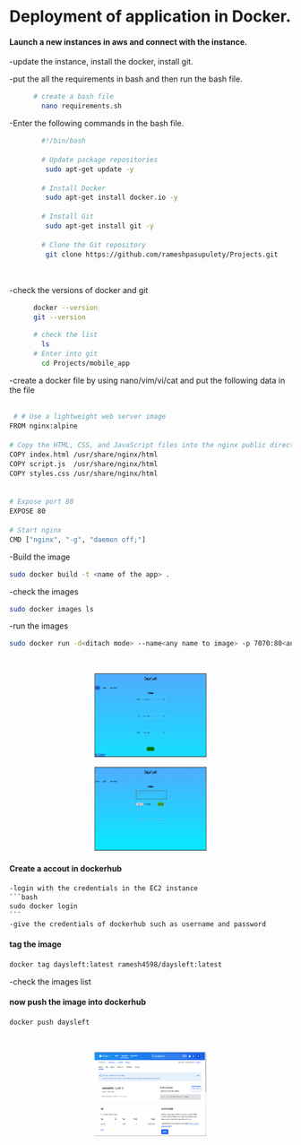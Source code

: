 # Deployment of application in Docker.

#### Launch a new instances in aws and connect with the instance.


 -update the instance, install the docker, install git. 
 
 -put the all the requirements in bash and then run the bash file.

  
  ```bash
        # create a bash file
          nano requirements.sh
  ```

  -Enter the following commands in the bash file.

  ```bash
          #!/bin/bash

          # Update package repositories
           sudo apt-get update -y

          # Install Docker
           sudo apt-get install docker.io -y

          # Install Git
           sudo apt-get install git -y

          # Clone the Git repository
           git clone https://github.com/rameshpasupulety/Projects.git

        
  ```

  -check the versions of docker and git 
  ```bash
        docker --version
        git --version
 ```

```bash
      # check the list
        ls
      # Enter into git
        cd Projects/mobile_app
```
   -create a docker file by using nano/vim/vi/cat and put the following data in the file
```bash

 # # Use a lightweight web server image
FROM nginx:alpine

# Copy the HTML, CSS, and JavaScript files into the nginx public directory
COPY index.html /usr/share/nginx/html
COPY script.js  /usr/share/nginx/html
COPY styles.css /usr/share/nginx/html


# Expose port 80
EXPOSE 80

# Start nginx
CMD ["nginx", "-g", "daemon off;"]
```


-Build the image 
```bash
sudo docker build -t <name of the app> .
```

-check the images
```bash
sudo docker images ls
```

-run the images
```bash
sudo docker run -d<ditach mode> --name<any name to image> -p 7070:80<any port number to the container> s3< original name of image> 
```
   <br />
<p align="center">
   <img src="images/mobile_app/Screenshot.png" alt="image" width="200" height="150">
  </a>

   <br />
<p align="center">
   <img src="images/mobile_app/Screenshot1.png" alt="image" width="200" height="150">
  </a>


  #### Create a accout in dockerhub
    -login with the credentials in the EC2 instance
    ```bash
    sudo docker login
    ```
    -give the credentials of dockerhub such as username and password

  #### tag the image 
   ```bash
   docker tag daysleft:latest ramesh4598/daysleft:latest
   ```
 -check the images list 
 #### now push the image into dockerhub
  ```bash
  docker push daysleft
  ```

 <br />
<p align="center">
   <img src="images/mobile_app/docker.png" alt="image" width="200" height="150">
  </a>
